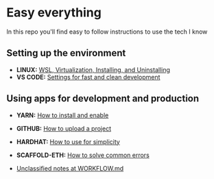 # Easy everything

In this repo you'll find easy to follow instructions to use the tech I know

## Setting up the environment

- **LINUX:** [WSL, Virtualization, Installing, and Uninstalling](./HOW-TO-LINUX.md)
- **VS CODE:** [Settings for fast and clean development](./HOW-TO-VSCODE.md)

## Using apps for development and production

- **YARN:** [How to install and enable](./HOW-TO-YARN.md)
- **GITHUB:** [How to upload a project](./HOW-TO-GITHUB.md)
- **HARDHAT:** [How to use for simplicity](./HOW-TO-HARDHAT.md)
- **SCAFFOLD-ETH:** [How to solve common errors](./HOW-TO-SCAFFOLD-ETH.md)

- [Unclassified notes at WORKFLOW.md](./WORKFLOW.md)
